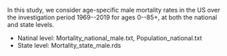 
In this study, we consider age-specific male mortality rates in the US over the investigation period 1969--2019 for ages 0--85+, at both the national and state levels. 
- Natinal level: Mortality_national_male.txt, Population_national.txt
- State level: Mortality_state_male.rds
